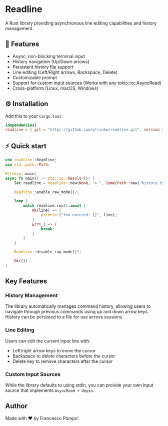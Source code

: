 # Readline

A Rust library providing asynchronous line editing capabilities and history management.

## 🔑 Features
- Async, non-blocking terminal input
- History navigation (Up/Down arrows)
- Persistent history file support
- Line editing (Left/Right arrows, Backspace, Delete)
- Customizable prompt
- Support for custom input sources (Works with any tokio::io::AsyncRead)
- Cross-platform (Linux, macOS, Windows)

## ⚙️ Installation
Add this to your `Cargo.toml`:

```toml
[dependencies]
readline = { git = "https://github.com/pfrankw/readline.git", version = "0.1.5" }
```

## ⚡ Quick start

```rust
use readline::Readline;
use std::path::Path;

#[tokio::main]
async fn main() -> std::io::Result<()> {
    let readline = Readline::new(None, "> ", Some(Path::new("history.txt"))).await;

    Readline::enable_raw_mode()?;

    loop {
        match readline.run().await {
            Ok(line) => {
                println!("You entered: {}", line);
            }
            Err(_) => {
                break;
            }
        }
    }

    Readline::disable_raw_mode()?;

    Ok(())
}

```

## Key Features

### History Management

The library automatically manages command history, allowing users to navigate through previous commands using up and down arrow keys. History can be persisted to a file for use across sessions.

### Line Editing

Users can edit the current input line with:
- Left/right arrow keys to move the cursor
- Backspace to delete characters before the cursor
- Delete key to remove characters after the cursor

### Custom Input Sources

While the library defaults to using stdin, you can provide your own input source that implements `AsyncRead + Unpin`.

## Author
Made with ❤️ by Francesco Pompo'.
